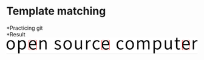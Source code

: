 # Template matching
*Practicing git  
*Result  
![image](https://github.com/shibarain666/CV_coursework/blob/master/Template_matching/result.png)  

